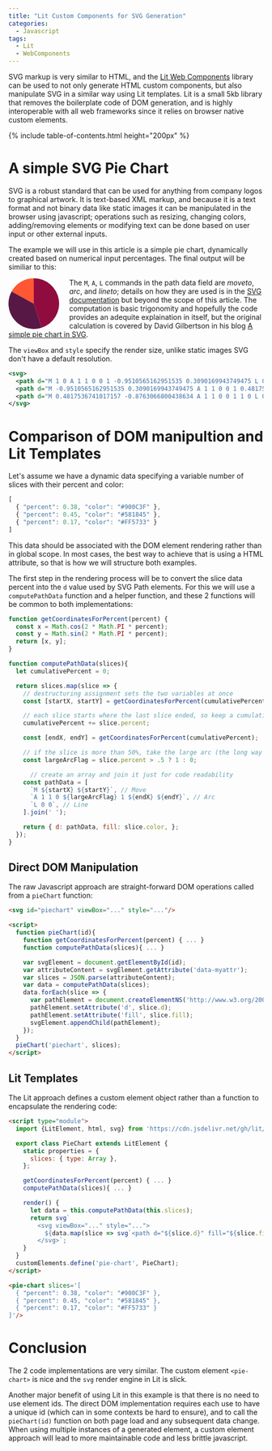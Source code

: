 ```yaml
---
title: "Lit Custom Components for SVG Generation"
categories:
  - Javascript
tags:
  - Lit
  - WebComponents
---
```


SVG markup is very similar to HTML, and the [Lit Web Components](https://lit.dev/) library can be used to not only
generate HTML custom components, but also manipulate SVG in a similar way using Lit templates. Lit is a small 5kb
library that removes the boilerplate code of DOM generation, and is highly interoperable with all web frameworks since
it relies on browser native custom elements.

{% include table-of-contents.html height="200px" %}

# A simple SVG Pie Chart

SVG is a robust standard that can be used for anything from company logos to graphical artwork. It is text-based XML
markup, and because it is a text format and not binary data like static images it can be manipulated in the browser
using javascript; operations such as resizing, changing colors, adding/removing elements or modifying text can be done
based on user input or other external inputs.

The example we will use in this article is a simple pie chart, dynamically created based on numerical input percentages.
The final output will be similiar to this:

<svg xmlns="http://www.w3.org/2000/svg" viewBox="-1 -1 2 2" style="transform: rotate(-90deg);height:100px;float:left;margin-right:20px;">
  <path d="M 1 0 A 1 1 0 0 1 -0.9510565162951535 0.3090169943749475 L 0 0" fill="#900C3F"/>
  <path d="M -0.9510565162951535 0.3090169943749475 A 1 1 0 0 1 0.4817536741017157 -0.8763066800438634 L 0 0" fill="#581845"/>
  <path d="M 0.4817536741017157 -0.8763066800438634 A 1 1 0 0 1 1 0 L 0 0" fill="#FF5733"/>
</svg>

The `M`, `A`, `L` commands in the path data field are _moveto_, _arc_, and _lineto_; details on how they are used is in
the [SVG documentation](https://www.w3.org/TR/SVG11/paths.html#PathDataEllipticalArcCommands) but beyond the scope of
this article. The computation is basic trigonomity and hopefully the code provides an adequite explaination in itself,
but the original calculation is covered by David Gilbertson in his
blog [A simple pie chart in SVG](https://medium.com/hackernoon/a-simple-pie-chart-in-svg-dbdd653b6936).

The `viewBox` and `style` specify the render size, unlike static images SVG don't have a default resolution.
<br style="clear:left"/>

```xml
<svg>
  <path d="M 1 0 A 1 1 0 0 1 -0.9510565162951535 0.3090169943749475 L 0 0" fill="#900C3F"/>
  <path d="M -0.9510565162951535 0.3090169943749475 A 1 1 0 0 1 0.4817536741017157 -0.8763066800438634 L 0 0" fill="#581845"/>
  <path d="M 0.4817536741017157 -0.8763066800438634 A 1 1 0 0 1 1 0 L 0 0" fill="#FF5733"/>
</svg>
```

# Comparison of DOM manipultion and Lit Templates

Let's assume we have a dynamic data specifying a variable number of slices with their percent and color:

```javascript
[
  { "percent": 0.38, "color": "#900C3F" },
  { "percent": 0.45, "color": "#581845" },
  { "percent": 0.17, "color": "#FF5733" }
]
```

This data should be associated with the DOM element rendering rather than in global scope. In most cases, the best way
to achieve that is using a HTML attribute, so that is how we will structure both examples.

The first step in the rendering process will be to convert the slice data percent into the `d` value used by SVG Path
elements. For this we will use a `computePathData` function and a helper function, and these 2 functions will be common
to both implementations:

```javascript
function getCoordinatesForPercent(percent) {
  const x = Math.cos(2 * Math.PI * percent);
  const y = Math.sin(2 * Math.PI * percent);
  return [x, y];
}

function computePathData(slices){
  let cumulativePercent = 0;

  return slices.map(slice => {
    // destructuring assignment sets the two variables at once
    const [startX, startY] = getCoordinatesForPercent(cumulativePercent);

    // each slice starts where the last slice ended, so keep a cumulative percent
    cumulativePercent += slice.percent;

    const [endX, endY] = getCoordinatesForPercent(cumulativePercent);

    // if the slice is more than 50%, take the large arc (the long way around)
    const largeArcFlag = slice.percent > .5 ? 1 : 0;

      // create an array and join it just for code readability
    const pathData = [
      `M ${startX} ${startY}`, // Move
      `A 1 1 0 ${largeArcFlag} 1 ${endX} ${endY}`, // Arc
      `L 0 0`, // Line
    ].join(' ');

    return { d: pathData, fill: slice.color, };
  });
}
```

## Direct DOM Manipulation

The raw Javascript approach are straight-forward DOM operations called from a `pieChart` function:

```html
<svg id="piechart" viewBox="..." style="..."/>

<script>
  function pieChart(id){
    function getCoordinatesForPercent(percent) { ... }
    function computePathData(slices){ ... }

    var svgElement = document.getElementById(id);
    var attributeContent = svgElement.getAttribute('data-myattr');
    var slices = JSON.parse(attributeContent);
    var data = computePathData(slices);
    data.forEach(slice => {
      var pathElement = document.createElementNS('http://www.w3.org/2000/svg', 'path');
      pathElement.setAttribute('d', slice.d);
      pathElement.setAttribute('fill', slice.fill);
      svgElement.appendChild(pathElement);
    });
  }
  pieChart('piechart', slices);
</script>
```

## Lit Templates

The Lit approach defines a custom element object rather than a function to encapsulate the rendering code:

```html
<script type="module">
  import {LitElement, html, svg} from 'https://cdn.jsdelivr.net/gh/lit/dist@2/core/lit-core.min.js';

  export class PieChart extends LitElement {
    static properties = {
      slices: { type: Array },
    };

    getCoordinatesForPercent(percent) { ... }
    computePathData(slices){ ... }

    render() {
      let data = this.computePathData(this.slices);
      return svg`
        <svg viewBox="..." style="...">
          ${data.map(slice => svg`<path d="${slice.d}" fill="${slice.fill}"/>`)}
        </svg>`;
    }
  }
  customElements.define('pie-chart', PieChart);
</script>

<pie-chart slices='[
  { "percent": 0.38, "color": "#900C3F" },
  { "percent": 0.45, "color": "#581845" },
  { "percent": 0.17, "color": "#FF5733" }
]'/>
```

# Conclusion

The 2 code implementations are very similar. The custom element `<pie-chart>` is nice and the `svg` render engine in Lit
is slick.

Another major benefit of using Lit in this example is that there is no need to use element ids. The direct DOM
implementation requires each use to have a unique id (which can in some contexts be hard to ensure), and to call
the `pieChart(id)` function on both page load and any subsequent data change. When using multiple instances of a
generated element, a custom element approach will lead to more maintainable code and less brittle javascript.  
